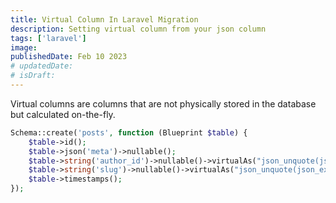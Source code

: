 ```yaml
---
title: Virtual Column In Laravel Migration
description: Setting virtual column from your json column
tags: ['laravel']
image:
publishedDate: Feb 10 2023
# updatedDate:
# isDraft:
---
```


Virtual columns are columns that are not physically stored in the database but calculated on-the-fly.

```php
Schema::create('posts', function (Blueprint $table) {
    $table->id();
    $table->json('meta')->nullable();
    $table->string('author_id')->nullable()->virtualAs("json_unquote(json_extract(meta, '$.author_id'))");
    $table->string('slug')->nullable()->virtualAs("json_unquote(json_extract(meta, '$.slug'))");
    $table->timestamps();
});
```
